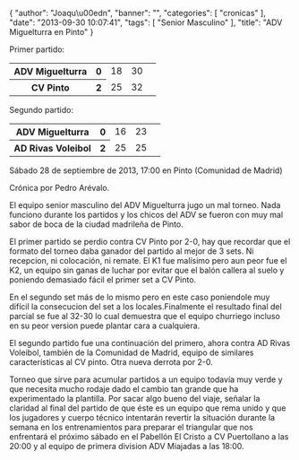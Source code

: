 {
  "author": "Joaqu\u00edn", 
  "banner": "", 
  "categories": [
    "cronicas"
  ], 
  "date": "2013-09-30 10:07:41", 
  "tags": [
    "Senior Masculino"
  ], 
  "title": "ADV Miguelturra en Pinto"
}

Primer partido:

<table>
  <tr>
	<th>ADV Miguelturra</th><th>0</th>
	<td>18</td><td>30</td><td></td>
  </tr>
  <tr>
	<th>CV Pinto</th><th>2</th>
	<td>25</td><td>32</td><td></td>
  </tr>
</table>

Segundo partido:

<table>
  <tr>
	<th>ADV Miguelturra</th><th>0</th>
	<td>16</td><td>23</td><td></td>
  </tr>
  <tr>
	<th>AD Rivas Voleibol</th><th>2</th>
	<td>25</td><td>25</td><td></td>
  </tr>
</table>

Sábado 28 de septiembre de 2013, 17:00 en Pinto (Comunidad de Madrid)

Crónica por Pedro Arévalo.

El equipo senior masculino del ADV Miguelturra jugo un mal torneo. Nada funciono durante los partidos y los chicos del ADV se fueron con muy mal sabor de boca de la ciudad madrileña de Pinto. 

El primer partido se perdio contra CV Pinto por 2-0, hay que recordar que el formato del torneo daba ganador del partido al mejor de 3 sets. Ni recepcion, ni colocación, ni remate. El K1 fue malísimo pero aun peor fue el K2, un equipo sin ganas de luchar por evitar que el balón callera al suelo y poniendo demasiado fácil el primer set a CV Pinto. 

En el segundo set más de lo mismo pero en este caso poniendole muy difícil la consecucion del set a los locales.Finalmente el resultado final del parcial se fue al 32-30 lo cual demuestra que el equipo churriego incluso en su peor version puede plantar cara a cualquiera.

El segundo partido fue una continuación del primero, ahora contra AD Rivas Voleibol, también de la Comunidad de Madrid, equipo de similares características al CV pinto. Otra nueva derrota por 2-0.

Torneo que sirve para acumular partidos a un equipo todavía muy verde y que necesita mucho rodaje dado el cambio tan grande que ha experimentado la plantilla. Por sacar algo bueno del viaje, señalar la claridad al final del partido de que éste es un equipo que rema unido y que los jugadores y cuerpo técnico intentarán revertir la situación durante la semana en los entrenamientos para preparar el triangular que nos enfrentará el próximo sábado en el Pabellón El Cristo a CV Puertollano a las 20:00 y al equipo de primera division ADV Miajadas a las 18:00.

